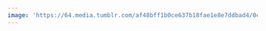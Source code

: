 ```yaml
---
image: 'https://64.media.tumblr.com/af48bff1b0ce637b18fae1e8e7ddbad4/0cf1b46acf947b11-20/s1280x1920/3d8c88066135732eeacd753bb609a64a2f8556b3.jpg'
---
```

